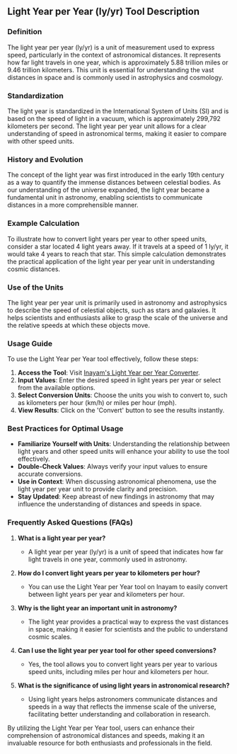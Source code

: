 ## Light Year per Year (ly/yr) Tool Description

### Definition
The light year per year (ly/yr) is a unit of measurement used to express speed, particularly in the context of astronomical distances. It represents how far light travels in one year, which is approximately 5.88 trillion miles or 9.46 trillion kilometers. This unit is essential for understanding the vast distances in space and is commonly used in astrophysics and cosmology.

### Standardization
The light year is standardized in the International System of Units (SI) and is based on the speed of light in a vacuum, which is approximately 299,792 kilometers per second. The light year per year unit allows for a clear understanding of speed in astronomical terms, making it easier to compare with other speed units.

### History and Evolution
The concept of the light year was first introduced in the early 19th century as a way to quantify the immense distances between celestial bodies. As our understanding of the universe expanded, the light year became a fundamental unit in astronomy, enabling scientists to communicate distances in a more comprehensible manner.

### Example Calculation
To illustrate how to convert light years per year to other speed units, consider a star located 4 light years away. If it travels at a speed of 1 ly/yr, it would take 4 years to reach that star. This simple calculation demonstrates the practical application of the light year per year unit in understanding cosmic distances.

### Use of the Units
The light year per year unit is primarily used in astronomy and astrophysics to describe the speed of celestial objects, such as stars and galaxies. It helps scientists and enthusiasts alike to grasp the scale of the universe and the relative speeds at which these objects move.

### Usage Guide
To use the Light Year per Year tool effectively, follow these steps:
1. **Access the Tool**: Visit [Inayam's Light Year per Year Converter](https://www.inayam.co/unit-converter/speed_velocity).
2. **Input Values**: Enter the desired speed in light years per year or select from the available options.
3. **Select Conversion Units**: Choose the units you wish to convert to, such as kilometers per hour (km/h) or miles per hour (mph).
4. **View Results**: Click on the 'Convert' button to see the results instantly.

### Best Practices for Optimal Usage
- **Familiarize Yourself with Units**: Understanding the relationship between light years and other speed units will enhance your ability to use the tool effectively.
- **Double-Check Values**: Always verify your input values to ensure accurate conversions.
- **Use in Context**: When discussing astronomical phenomena, use the light year per year unit to provide clarity and precision.
- **Stay Updated**: Keep abreast of new findings in astronomy that may influence the understanding of distances and speeds in space.

### Frequently Asked Questions (FAQs)

1. **What is a light year per year?**
   - A light year per year (ly/yr) is a unit of speed that indicates how far light travels in one year, commonly used in astronomy.

2. **How do I convert light years per year to kilometers per hour?**
   - You can use the Light Year per Year tool on Inayam to easily convert between light years per year and kilometers per hour.

3. **Why is the light year an important unit in astronomy?**
   - The light year provides a practical way to express the vast distances in space, making it easier for scientists and the public to understand cosmic scales.

4. **Can I use the light year per year tool for other speed conversions?**
   - Yes, the tool allows you to convert light years per year to various speed units, including miles per hour and kilometers per hour.

5. **What is the significance of using light years in astronomical research?**
   - Using light years helps astronomers communicate distances and speeds in a way that reflects the immense scale of the universe, facilitating better understanding and collaboration in research. 

By utilizing the Light Year per Year tool, users can enhance their comprehension of astronomical distances and speeds, making it an invaluable resource for both enthusiasts and professionals in the field.